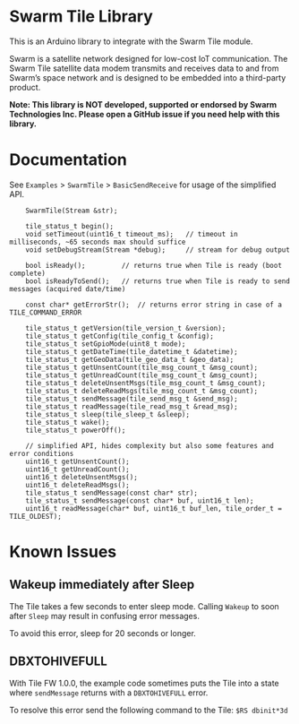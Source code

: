 # Swarm Tile Library

This is an Arduino library to integrate with the Swarm Tile module.

Swarm is a satellite network designed for low-cost IoT communication. The Swarm Tile satellite data modem transmits and receives data to and from Swarm’s space network and is designed to be embedded into a third-party product.

**Note: This library is NOT developed, supported or endorsed by Swarm Technologies Inc. Please open a GitHub issue if you need help with this library.**

# Documentation

See `Examples` > `SwarmTile` > `BasicSendReceive` for usage of the simplified API.

```
    SwarmTile(Stream &str);

    tile_status_t begin();
    void setTimeout(uint16_t timeout_ms);   // timeout in milliseconds, ~65 seconds max should suffice
    void setDebugStream(Stream *debug);     // stream for debug output

    bool isReady();         // returns true when Tile is ready (boot complete)
    bool isReadyToSend();   // returns true when Tile is ready to send messages (acquired date/time)

    const char* getErrorStr();  // returns error string in case of a TILE_COMMAND_ERROR

    tile_status_t getVersion(tile_version_t &version);
    tile_status_t getConfig(tile_config_t &config);
    tile_status_t setGpioMode(uint8_t mode);
    tile_status_t getDateTime(tile_datetime_t &datetime);
    tile_status_t getGeoData(tile_geo_data_t &geo_data);
    tile_status_t getUnsentCount(tile_msg_count_t &msg_count);
    tile_status_t getUnreadCount(tile_msg_count_t &msg_count);
    tile_status_t deleteUnsentMsgs(tile_msg_count_t &msg_count);
    tile_status_t deleteReadMsgs(tile_msg_count_t &msg_count);
    tile_status_t sendMessage(tile_send_msg_t &send_msg);
    tile_status_t readMessage(tile_read_msg_t &read_msg);
    tile_status_t sleep(tile_sleep_t &sleep);
    tile_status_t wake();
    tile_status_t powerOff();

    // simplified API, hides complexity but also some features and error conditions
    uint16_t getUnsentCount();
    uint16_t getUnreadCount();
    uint16_t deleteUnsentMsgs();
    uint16_t deleteReadMsgs();
    tile_status_t sendMessage(const char* str);
    tile_status_t sendMessage(const char* buf, uint16_t len);
    uint16_t readMessage(char* buf, uint16_t buf_len, tile_order_t = TILE_OLDEST);
```

# Known Issues

## Wakeup immediately after Sleep

The Tile takes a few seconds to enter sleep mode. Calling `Wakeup` to soon after `Sleep` may result in confusing error messages. 

To avoid this error, sleep for 20 seconds or longer.

## DBXTOHIVEFULL

With Tile FW 1.0.0, the example code sometimes puts the Tile into a state where `sendMessage` returns with a `DBXTOHIVEFULL` error.

To resolve this error send the following command to the Tile: `$RS dbinit*3d`
